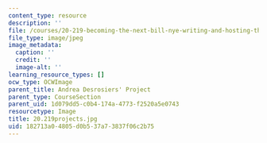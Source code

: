 ```yaml
---
content_type: resource
description: ''
file: /courses/20-219-becoming-the-next-bill-nye-writing-and-hosting-the-educational-show-january-iap-2015/182713a04805d0b537a73837f06c2b75_20.219projects.jpg
file_type: image/jpeg
image_metadata:
  caption: ''
  credit: ''
  image-alt: ''
learning_resource_types: []
ocw_type: OCWImage
parent_title: Andrea Desrosiers' Project
parent_type: CourseSection
parent_uid: 1d079dd5-c0b4-174a-4773-f2520a5e0743
resourcetype: Image
title: 20.219projects.jpg
uid: 182713a0-4805-d0b5-37a7-3837f06c2b75
---
```


